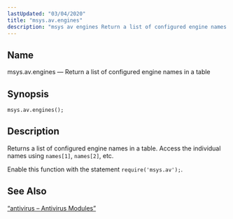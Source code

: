 ```yaml
---
lastUpdated: "03/04/2020"
title: "msys.av.engines"
description: "msys av engines Return a list of configured engine names in a table msys av engines Returns a list of configured engine names in a table Access the individual names using names 1 names 2 etc Enable this function with the statement require msys av Section 14 5 antivirus Antivirus..."
---
```


<a name="lua.ref.msys.av.engines"></a> 
## Name

msys.av.engines — Return a list of configured engine names in a table

<a name="idp26088368"></a> 
## Synopsis

`msys.av.engines();`

<a name="idp26090352"></a> 
## Description

Returns a list of configured engine names in a table. Access the individual names using `names[1]`, `names[2]`, etc.

Enable this function with the statement `require('msys.av');`.

<a name="idp26093856"></a> 
## See Also

[“antivirus – Antivirus Modules”](/momentum/3/3-reference/3-reference-modules-antivirus)